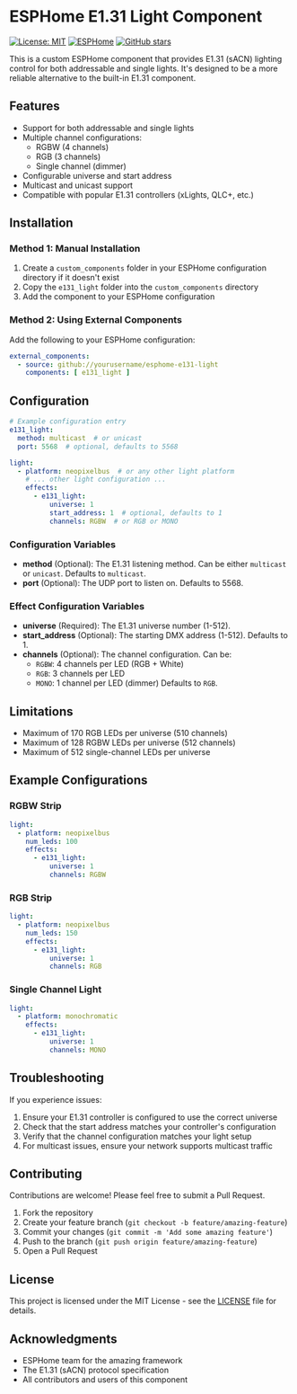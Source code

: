 # ESPHome E1.31 Light Component

[![License: MIT](https://img.shields.io/badge/License-MIT-yellow.svg)](https://opensource.org/licenses/MIT)
[![ESPHome](https://img.shields.io/badge/ESPHome-2024.5.1-blue)](https://esphome.io/)
[![GitHub stars](https://img.shields.io/github/stars/yourusername/esphome-e131-light?style=social)](https://github.com/yourusername/esphome-e131-light)

This is a custom ESPHome component that provides E1.31 (sACN) lighting control for both addressable and single lights. It's designed to be a more reliable alternative to the built-in E1.31 component.

## Features

- Support for both addressable and single lights
- Multiple channel configurations:
  - RGBW (4 channels)
  - RGB (3 channels)
  - Single channel (dimmer)
- Configurable universe and start address
- Multicast and unicast support
- Compatible with popular E1.31 controllers (xLights, QLC+, etc.)

## Installation

### Method 1: Manual Installation

1. Create a `custom_components` folder in your ESPHome configuration directory if it doesn't exist
2. Copy the `e131_light` folder into the `custom_components` directory
3. Add the component to your ESPHome configuration

### Method 2: Using External Components

Add the following to your ESPHome configuration:

```yaml
external_components:
  - source: github://yourusername/esphome-e131-light
    components: [ e131_light ]
```

## Configuration

```yaml
# Example configuration entry
e131_light:
  method: multicast  # or unicast
  port: 5568  # optional, defaults to 5568

light:
  - platform: neopixelbus  # or any other light platform
    # ... other light configuration ...
    effects:
      - e131_light:
          universe: 1
          start_address: 1  # optional, defaults to 1
          channels: RGBW  # or RGB or MONO
```

### Configuration Variables

- **method** (Optional): The E1.31 listening method. Can be either `multicast` or `unicast`. Defaults to `multicast`.
- **port** (Optional): The UDP port to listen on. Defaults to 5568.

### Effect Configuration Variables

- **universe** (Required): The E1.31 universe number (1-512).
- **start_address** (Optional): The starting DMX address (1-512). Defaults to 1.
- **channels** (Optional): The channel configuration. Can be:
  - `RGBW`: 4 channels per LED (RGB + White)
  - `RGB`: 3 channels per LED
  - `MONO`: 1 channel per LED (dimmer)
  Defaults to `RGB`.

## Limitations

- Maximum of 170 RGB LEDs per universe (510 channels)
- Maximum of 128 RGBW LEDs per universe (512 channels)
- Maximum of 512 single-channel LEDs per universe

## Example Configurations

### RGBW Strip
```yaml
light:
  - platform: neopixelbus
    num_leds: 100
    effects:
      - e131_light:
          universe: 1
          channels: RGBW
```

### RGB Strip
```yaml
light:
  - platform: neopixelbus
    num_leds: 150
    effects:
      - e131_light:
          universe: 1
          channels: RGB
```

### Single Channel Light
```yaml
light:
  - platform: monochromatic
    effects:
      - e131_light:
          universe: 1
          channels: MONO
```

## Troubleshooting

If you experience issues:
1. Ensure your E1.31 controller is configured to use the correct universe
2. Check that the start address matches your controller's configuration
3. Verify that the channel configuration matches your light setup
4. For multicast issues, ensure your network supports multicast traffic

## Contributing

Contributions are welcome! Please feel free to submit a Pull Request.

1. Fork the repository
2. Create your feature branch (`git checkout -b feature/amazing-feature`)
3. Commit your changes (`git commit -m 'Add some amazing feature'`)
4. Push to the branch (`git push origin feature/amazing-feature`)
5. Open a Pull Request

## License

This project is licensed under the MIT License - see the [LICENSE](LICENSE) file for details.

## Acknowledgments

- ESPHome team for the amazing framework
- The E1.31 (sACN) protocol specification
- All contributors and users of this component 